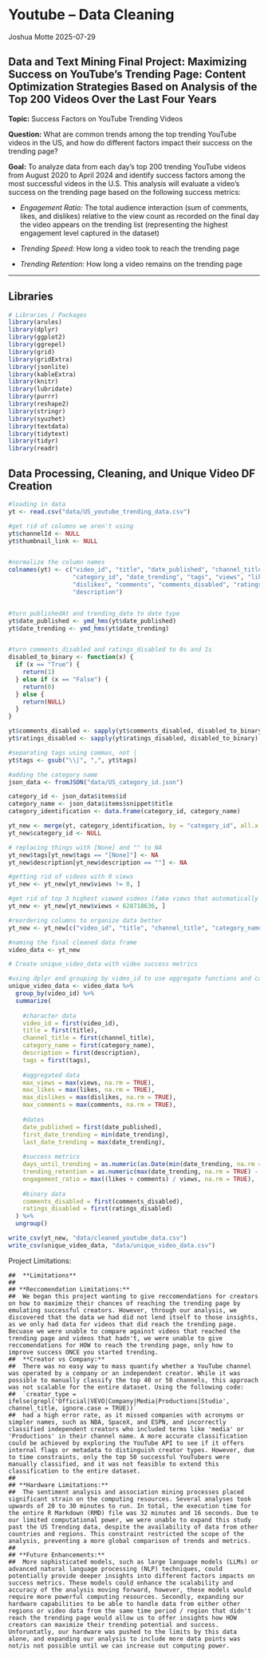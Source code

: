 Youtube – Data Cleaning
================
Joshua Motte
2025-07-29

## Data and Text Mining Final Project: Maximizing Success on YouTube’s Trending Page: Content Optimization Strategies Based on Analysis of the Top 200 Videos Over the Last Four Years

**Topic:** Success Factors on YouTube Trending Videos

**Question:** What are common trends among the top trending YouTube
videos in the US, and how do different factors impact their success on
the trending page?

**Goal:** To analyze data from each day’s top 200 trending YouTube
videos from August 2020 to April 2024 and identify success factors among
the most successful videos in the U.S. This analysis will evaluate a
video’s success on the trending page based on the following success
metrics:

- *Engagement Ratio:* The total audience interaction (sum of comments,
  likes, and dislikes) relative to the view count as recorded on the
  final day the video appears on the trending list (representing the
  highest engagement level captured in the dataset)

- *Trending Speed:* How long a video took to reach the trending page

- *Trending Retention:* How long a video remains on the trending page

------------------------------------------------------------------------

## Libraries

``` r
# Libraries / Packages
library(arules)
library(dplyr)
library(ggplot2)
library(ggrepel)
library(grid)
library(gridExtra)
library(jsonlite)
library(kableExtra)
library(knitr)
library(lubridate)
library(purrr)
library(reshape2)
library(stringr)
library(syuzhet)
library(textdata)
library(tidytext)
library(tidyr)
library(readr)
```

## Data Processing, Cleaning, and Unique Video DF Creation

``` r
#loading in data
yt <- read.csv("data/US_youtube_trending_data.csv")

#get rid of columns we aren't using
yt$channelId <- NULL
yt$thumbnail_link <- NULL


#normalize the column names
colnames(yt) <- c("video_id", "title", "date_published", "channel_title", 
                  "category_id", "date_trending", "tags", "views", "likes",
                  "dislikes", "comments", "comments_disabled", "ratings_disabled",
                  "description")


#turn publishedAt and trending_date to date type
yt$date_published <- ymd_hms(yt$date_published)
yt$date_trending <- ymd_hms(yt$date_trending)


#turn comments_disabled and ratings_disabled to 0s and 1s
disabled_to_binary <- function(x) {
  if (x == "True") {
    return(1)
  } else if (x == "False") {
    return(0)
  } else {
    return(NULL)
  }
}

yt$comments_disabled <- sapply(yt$comments_disabled, disabled_to_binary)
yt$ratings_disabled <- sapply(yt$ratings_disabled, disabled_to_binary)

#separating tags using commas, not |
yt$tags <- gsub("\\|", ",", yt$tags)

#adding the category name
json_data <- fromJSON("data/US_category_id.json")

category_id <- json_data$items$id
category_name <- json_data$items$snippet$title
category_identification <- data.frame(category_id, category_name)

yt_new <- merge(yt, category_identification, by = "category_id", all.x = TRUE)
yt_new$category_id <- NULL

# replacing things with [None] and "" to NA
yt_new$tags[yt_new$tags == "[None]"] <- NA
yt_new$description[yt_new$description == ""] <- NA

#getting rid of videos with 0 views
yt_new <- yt_new[yt_new$views != 0, ]

#get rid of top 3 highest viewed videos (fake views that automatically happened when discord opened)
yt_new <- yt_new[yt_new$views < 628718636, ]

#reordering columns to organize data better
yt_new <- yt_new[c("video_id", "title", "channel_title", "category_name", "description", "tags", "views", "likes", "dislikes", "comments", "date_published", "date_trending", "comments_disabled", "ratings_disabled")]

#naming the final cleaned data frame
video_data <- yt_new
```

``` r
# Create unique_video_data with video success metrics 

#using dplyr and grouping by video_id to use aggregate functions and calculate success metrics
unique_video_data <- video_data %>%
  group_by(video_id) %>%
  summarize(
    
    #character data
    video_id = first(video_id),
    title = first(title),
    channel_title = first(channel_title),
    category_name = first(category_name),
    description = first(description),
    tags = first(tags),
    
    #aggregated data
    max_views = max(views, na.rm = TRUE),
    max_likes = max(likes, na.rm = TRUE),
    max_dislikes = max(dislikes, na.rm = TRUE),
    max_comments = max(comments, na.rm = TRUE),
    
    #dates
    date_published = first(date_published),
    first_date_trending = min(date_trending),
    last_date_trending = max(date_trending),
    
    #success metrics
    days_until_trending = as.numeric(as.Date(min(date_trending, na.rm = TRUE)) - as.Date(min(date_published, na.rm = TRUE))),
    trending_retention = as.numeric(max(date_trending, na.rm = TRUE) - min(date_trending, na.rm = TRUE)) + 1,
    engagement_ratio = max((likes + comments) / views, na.rm = TRUE),
    
    #binary data
    comments_disabled = first(comments_disabled),
    ratings_disabled = first(ratings_disabled)
  ) %>%
  ungroup()
```

``` r
write_csv(yt_new, "data/cleaned_youtube_data.csv")
write_csv(unique_video_data, "data/unique_video_data.csv")
```

Project Limitations:

    ##  **Limitations**
    ##  
    ## **Reccomendation Limitations:**
    ##  We began this project wanting to give reccomendations for creators on how to maximize their chances of reaching the trending page by emulating successful creators. However, through our analysis, we discovered that the data we had did not lend itself to those insights, as we only had data for videos that did reach the trending page. Becuase we were unable to compare against videos that reached the trending page and videos that hadn't, we were unable to give reccomendations for HOW to reach the trending page, only how to improve success ONCE you started trending.
    ##  **Creator vs Company:**
    ##  There was no easy way to mass quantify whether a YouTube channel was operated by a company or an independent creator. While it was possible to manually classify the top 40 or 50 channels, this approach was not scalable for the entire dataset. Using the following code:
    ##  `creator_type = ifelse(grepl('Official|VEVO|Company|Media|Productions|Studio', channel_title, ignore.case = TRUE))`
    ##  had a high error rate, as it missed companies with acronyms or simpler names, such as NBA, SpaceX, and ESPN, and incorrectly classified independent creators who included terms like 'media' or 'Productions' in their channel name. A more accurate classification could be achieved by exploring the YouTube API to see if it offers internal flags or metadata to distinguish creator types. However, due to time constraints, only the top 50 successful YouTubers were manually classified, and it was not feasible to extend this classification to the entire dataset.
    ##  
    ## **Hardware Limitations:**
    ##  The sentiment analysis and association mining processes placed significant strain on the computing resources. Several analyses took upwards of 20 to 30 minutes to run. In total, the execution time for the entire R Markdown (RMD) file was 32 minutes and 16 seconds. Due to our limited computational power, we were unable to expand this study past the US Trending data, despite the availability of data from other countries and regions. This constraint restricted the scope of the analysis, preventing a more global comparison of trends and metrics.
    ##  
    ## **Future Enhancements:**
    ##  More sophisticated models, such as large language models (LLMs) or advanced natural language processing (NLP) techniques, could potentially provide deeper insights into different factors impacts on success metrics. These models could enhance the scalability and accuracy of the analysis moving forward, however, these models would require more powerful computing resources. Secondly, expanding our hardware capabilities to be able to handle data from either other regions or video data from the same time period / region that didn't reach the trending page would allow us to offer insights how HOW creators can maximize their trending potential and success. Unforuntatly, our hardware was pushed to the limits by this data alone, and expanding our analysis to include more data points was not/is not possible until we can increase out computing power.
